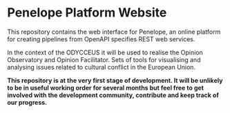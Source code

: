# Penelope Platform Website

This repository contains the web interface for Penelope, an online platform for creating pipelines from OpenAPI specifies REST web services. 

In the context of the ODYCCEUS it will be used to realise the Opinion Observatory and Opinion Facilitator. Sets of tools for visualising and analysing issues related to cultural conflict in the European Union.

**This repository is at the very first stage of development. It will be unlikely to be in useful working order for several months but feel free to get involved with the development community, contribute and keep track of our progress.**
